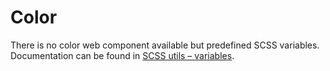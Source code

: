 # Color

There is no color web component available but predefined SCSS variables. Documentation can be found
in [SCSS utils – variables](#/web/scss-utils/variables).
